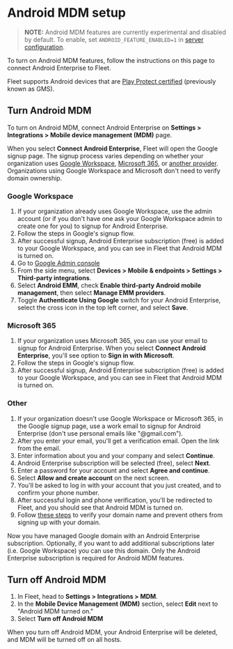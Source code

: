 # Android MDM setup

> **NOTE:** Android MDM features are currently experimental and disabled by default. To enable, set `ANDROID_FEATURE_ENABLED=1` in [server configuration](https://fleetdm.com/docs/configuration/fleet-server-configuration).

To turn on Android MDM features, follow the instructions on this page to connect Android Enterprise
to Fleet.

Fleet supports Android devices that are [Play Protect certified](https://support.google.com/googleplay/answer/7165974?hl=en) (previously known as GMS).

## Turn Android MDM

To turn on Android MDM, connect Android Enterprise on **Settings > Integrations > Mobile device management (MDM)** page.

When you select **Connect Android Enterprise**, Fleet will open the Google signup page. The signup process varies depending on whether your organization uses [Google Workspace](#google-workspace), [Microsoft 365](#microsoft-365), or [another provider](#other). Organizations using Google Workspace and Microsoft don't need to verify domain ownership.

### Google Workspace

1. If your organization already uses Google Workspace, use the admin account (or if you don't have one ask your Google Workspace admin to create one for you) to signup for Android Enterprise.
2. Follow the steps in Google's signup flow.
3. After successful signup, Android Enterprise subscription (free) is added to your Google Workspace, and you can see in Fleet that Android MDM is turned on.
4. Go to [Google Admin console](https://admin.google.com)
5. From the side menu, select **Devices > Mobile & endpoints > Settings > Third-party integrations**.
6. Select **Android EMM**, check **Enable third-party Android mobile management**, then select **Manage EMM providers**.
7. Toggle **Authenticate Using Google** switch for your Android Enterprise, select the cross icon in the top left corner, and select **Save**.

### Microsoft 365

1. If your organization uses Microsoft 365, you can use your email to signup for Android Enterprise. When you select **Connect Android Enterprise**, you'll see option to **Sign in with Microsoft**.
2. Follow the steps in Google's signup flow.
3. After successful signup, Android Enterprise subscription (free) is added to your Google Workspace, and you can see in Fleet that Android MDM is turned on.

### Other

1. If your organization doesn't use Google Workspace or Microsoft 365, in the Google signup page, use a work email to signup for Android Enterprise (don't use personal emails like "@gmail.com").
2. After you enter your email, you'll get a verification email. Open the link from the email.
3. Enter information about you and your company and select **Continue**.
4. Android Enterprise subscription will be selected (free), select **Next**.
5. Enter a password for your account and select **Agree and continue**.
6. Select **Allow and create account** on the next screen.
8. You'll be asked to log in with your account that you just created, and to confirm your phone number.
9. After successful login and phone verification, you'll be redirected to Fleet, and you should see that Android MDM is turned on.
10. Follow [these steps](https://support.google.com/a/answer/60216?hl=en) to verify your domain name and prevent others from signing up with your domain.

Now you have managed Google domain with an Android Enterprise subscription. Optionally, if you want to add additional subscriptions later (i.e. Google Workspace) you can use this domain. Only the Android Enterprise subscription is required for Android MDM features.

## Turn off Android MDM

1. In Fleet, head to **Settings > Integrations > MDM**.
2. In the **Mobile Device Management (MDM)** section, select **Edit** next to "Android MDM turned on."
3. Select **Turn off Android MDM**

When you turn off Android MDM, your Android Enterprise will be deleted, and MDM will be turned off
on all hosts.


<meta name="articleTitle" value="Android MDM setup">
<meta name="authorFullName" value="Marko Lisica">
<meta name="authorGitHubUsername" value="marko-lisica">
<meta name="category" value="guides">
<meta name="publishedOn" value="2025-04-05">
<meta name="description" value="Learn how to turn on Android MDM in Fleet.">
